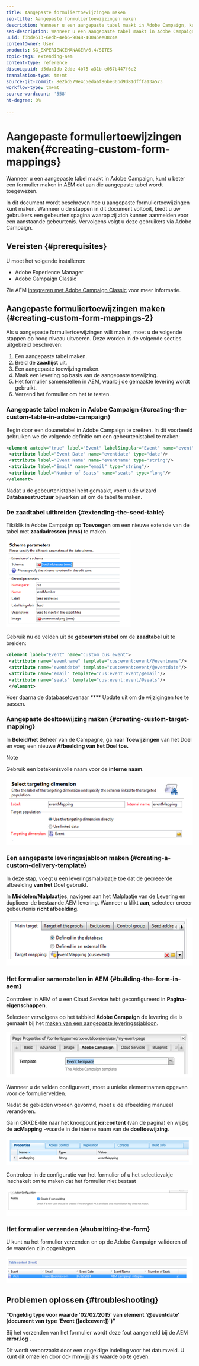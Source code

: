 ```yaml
---
title: Aangepaste formuliertoewijzingen maken
seo-title: Aangepaste formuliertoewijzingen maken
description: Wanneer u een aangepaste tabel maakt in Adobe Campaign, kunt u beter een formulier maken in AEM dat is toegewezen aan die aangepaste tabel
seo-description: Wanneer u een aangepaste tabel maakt in Adobe Campaign, kunt u beter een formulier maken in AEM dat is toegewezen aan die aangepaste tabel
uuid: f3bde513-6edb-4eb6-9048-40045ee08c4a
contentOwner: User
products: SG_EXPERIENCEMANAGER/6.4/SITES
topic-tags: extending-aem
content-type: reference
discoiquuid: d5dac1db-2dde-4b75-a31b-e057b447f6e2
translation-type: tm+mt
source-git-commit: 8e2bd579e4c5edaaf86be36bd9d81dfffa13a573
workflow-type: tm+mt
source-wordcount: '558'
ht-degree: 0%

---
```



# Aangepaste formuliertoewijzingen maken{#creating-custom-form-mappings}

Wanneer u een aangepaste tabel maakt in Adobe Campaign, kunt u beter een formulier maken in AEM dat aan die aangepaste tabel wordt toegewezen.

In dit document wordt beschreven hoe u aangepaste formuliertoewijzingen kunt maken. Wanneer u de stappen in dit document voltooit, biedt u uw gebruikers een gebeurtenispagina waarop zij zich kunnen aanmelden voor een aanstaande gebeurtenis. Vervolgens volgt u deze gebruikers via Adobe Campaign.

## Vereisten {#prerequisites}

U moet het volgende installeren:

* Adobe Experience Manager
* Adobe Campaign Classic

Zie AEM [integreren met Adobe Campaign Classic](/help/sites-administering/campaignonpremise.md) voor meer informatie.

## Aangepaste formuliertoewijzingen maken {#creating-custom-form-mappings-2}

Als u aangepaste formuliertoewijzingen wilt maken, moet u de volgende stappen op hoog niveau uitvoeren. Deze worden in de volgende secties uitgebreid beschreven:

1. Een aangepaste tabel maken.
1. Breid de **zaadlijst** uit.
1. Een aangepaste toewijzing maken.
1. Maak een levering op basis van de aangepaste toewijzing.
1. Het formulier samenstellen in AEM, waarbij de gemaakte levering wordt gebruikt.
1. Verzend het formulier om het te testen.

### Aangepaste tabel maken in Adobe Campaign {#creating-the-custom-table-in-adobe-campaign}

Begin door een douanetabel in Adobe Campaign te creëren. In dit voorbeeld gebruiken we de volgende definitie om een gebeurtenistabel te maken:

```xml
<element autopk="true" label="Event" labelSingular="Event" name="event">
 <attribute label="Event Date" name="eventdate" type="date"/>
 <attribute label="Event Name" name="eventname" type="string"/>
 <attribute label="Email" name="email" type="string"/>
 <attribute label="Number of Seats" name="seats" type="long"/>
</element>
```

Nadat u de gebeurtenistabel hebt gemaakt, voert u de wizard **Databasestructuur** bijwerken uit om de tabel te maken.

### De zaadtabel uitbreiden {#extending-the-seed-table}

Tik/klik in Adobe Campaign op **Toevoegen** om een nieuwe extensie van de tabel met **zaadadressen (nms)** te maken.

![chlimage_1-194](assets/chlimage_1-194.png)

Gebruik nu de velden uit de **gebeurtenistabel** om de **zaadtabel** uit te breiden:

```xml
<element label="Event" name="custom_cus_event">
 <attribute name="eventname" template="cus:event:event/@eventname"/>
 <attribute name="eventdate" template="cus:event:event/@eventdate"/>
 <attribute name="email" template="cus:event:event/@email"/>
 <attribute name="seats" template="cus:event:event/@seats"/>
 </element>
```

Voer daarna de databasetovenaar **** Update uit om de wijzigingen toe te passen.

### Aangepaste doeltoewijzing maken {#creating-custom-target-mapping}

In **Beleid/het** Beheer van de Campagne, ga naar **Toewijzingen** van het Doel en voeg een nieuwe **Afbeelding van het Doel toe.**

>[!NOTE]
>
>Gebruik een betekenisvolle naam voor de **interne naam**.

![chlimage_1-195](assets/chlimage_1-195.png)

### Een aangepaste leveringssjabloon maken {#creating-a-custom-delivery-template}

In deze stap, voegt u een leveringsmalplaatje toe dat de gecreeerde afbeelding **van het** Doel gebruikt.

In **Middelen/Malplaatjes**, navigeer aan het Malplaatje van de Levering en dupliceer de bestaande AEM levering. Wanneer u klikt **aan**, selecteer creeer gebeurtenis **richt afbeelding**.

![chlimage_1-196](assets/chlimage_1-196.png)

### Het formulier samenstellen in AEM {#building-the-form-in-aem}

Controleer in AEM of u een Cloud Service hebt geconfigureerd in **Pagina-eigenschappen**.

Selecteer vervolgens op het tabblad **Adobe Campaign** de levering die is gemaakt bij het [maken van een aangepaste leveringssjabloon](#creating-a-custom-delivery-template).

![chlimage_1-197](assets/chlimage_1-197.png)

Wanneer u de velden configureert, moet u unieke elementnamen opgeven voor de formuliervelden.

Nadat de gebieden worden gevormd, moet u de afbeelding manueel veranderen.

Ga in CRXDE-lite naar het knooppunt **jcr:content** (van de pagina) en wijzig de **acMapping** -waarde in de interne naam van de **doeltoewijzing**.

![chlimage_1-198](assets/chlimage_1-198.png)

Controleer in de configuratie van het formulier of u het selectievakje inschakelt om te maken dat het formulier niet bestaat

![chlimage_1-199](assets/chlimage_1-199.png)

### Het formulier verzenden {#submitting-the-form}

U kunt nu het formulier verzenden en op de Adobe Campaign valideren of de waarden zijn opgeslagen.

![chlimage_1-200](assets/chlimage_1-200.png)

## Problemen oplossen {#troubleshooting}

**&quot;Ongeldig type voor waarde &#39;02/02/2015&#39; van element &#39;@eventdate&#39; (document van type &#39;Event ([adb:event])&#39;)&quot;**

Bij het verzenden van het formulier wordt deze fout aangemeld bij de AEM **error.log** .

Dit wordt veroorzaakt door een ongeldige indeling voor het datumveld. U kunt dit omzeilen door dd- **mm-jjjj** als waarde op te geven.

